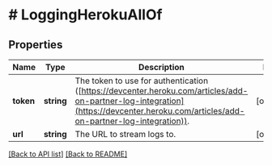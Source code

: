 # # LoggingHerokuAllOf

## Properties

Name | Type | Description | Notes
------------ | ------------- | ------------- | -------------
**token** | **string** | The token to use for authentication ([https://devcenter.heroku.com/articles/add-on-partner-log-integration](https://devcenter.heroku.com/articles/add-on-partner-log-integration)). | [optional] 
**url** | **string** | The URL to stream logs to. | [optional] 


[[Back to API list]](../../README.md#endpoints) [[Back to README]](../../README.md)
